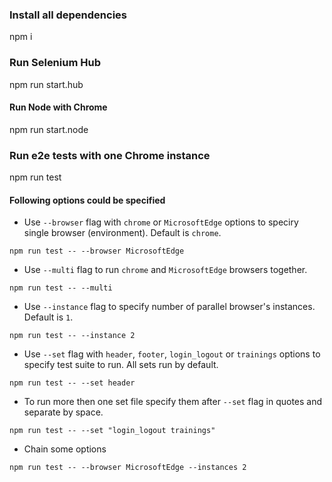 ### Install all dependencies
npm i

### Run Selenium Hub
npm run start.hub

#### Run Node with Chrome
npm run start.node

### Run e2e tests with one Chrome instance
npm run test

#### Following options could be specified

* Use `--browser` flag with `chrome` or `MicrosoftEdge` options to speciry single browser (environment). Default is `chrome`.
```
npm run test -- --browser MicrosoftEdge
```

* Use `--multi` flag to run `chrome` and `MicrosoftEdge` browsers together.
```
npm run test -- --multi
```

* Use `--instance` flag to specify number of parallel browser's instances. Default is `1`.
```
npm run test -- --instance 2
```

* Use `--set` flag with `header`, `footer`, `login_logout` or `trainings` options to specify test suite to run. All sets run by default.
```
npm run test -- --set header
```

* To run more then one set file specify them after `--set` flag in quotes and separate by space.
```
npm run test -- --set "login_logout trainings"
```

* Chain some options
```
npm run test -- --browser MicrosoftEdge --instances 2
```